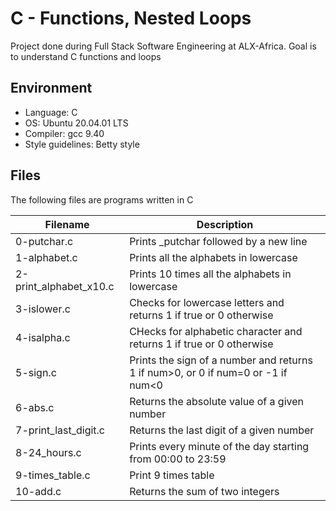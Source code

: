 # C - Functions, Nested Loops
Project done during Full Stack Software Engineering at ALX-Africa. Goal is to understand C functions and loops

## Environment
* Language: C
* OS: Ubuntu 20.04.01 LTS
* Compiler: gcc 9.40
* Style guidelines: Betty style

## Files
The following files are programs written in C

Filename | Description
--- | ---
0-putchar.c | Prints _putchar followed by a new line
1-alphabet.c | Prints all the alphabets in lowercase
2-print_alphabet_x10.c | Prints 10 times all the alphabets in lowercase
3-islower.c | Checks for lowercase letters and returns 1 if true or 0 otherwise
4-isalpha.c | CHecks for alphabetic character and returns 1 if true or 0 otherwise
5-sign.c | Prints the sign of a number and returns 1 if num>0, or 0 if num=0 or -1 if num<0
6-abs.c | Returns the absolute value of a given number
7-print_last_digit.c | Returns the last digit of a given number
8-24_hours.c | Prints every minute of the day starting from 00:00 to 23:59
9-times_table.c | Print 9 times table
10-add.c | Returns the sum of two integers
